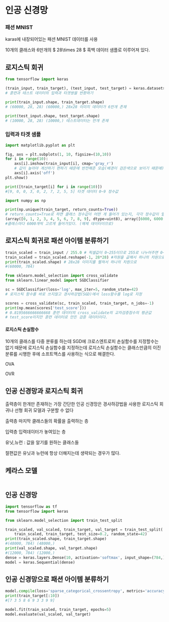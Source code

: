 # 인공 신경망

### 패션 MNIST

karas에 내장되어있는 패션 MNIST 데이터를 사용

10개의 클래스와 6만개의 $ 28\times 28 $ 흑백 데이터 샘플로 이루어져 있다.



## 로지스틱 회귀

```python
from tensorflow import keras

(train_input, train_target), (test_input, test_target) = keras.datasets.fashion_mnist.load_data()
# 훈련과 테스트 데이터의 입력과 타겟쌍을 반환하기

print(train_input.shape, train_target.shape)
# (60000, 28, 28) (60000,) 28x28 이미지 데이터가 6만개 존재

print(test_input.shape, test_target.shape)
# (10000, 28, 28) (10000,) 테스트데이터는 만개 존재
```



### 입력과 타겟 샘플

```python
import matplotlib.pyplot as plt

fig, axs = plt.subplots(1, 10, figsize=(10,10))
for i in range(10):
    axs[i].imshow(train_input[i], cmap='gray_r')    
    # 값이 높아야 계산하기 편하기 때문에 반전해준 모습(배경이 검은색으로 보이기 때문에)
    axs[i].axis('off')
plt.show()
```





```python
print([train_target[i] for i in range(10)])
#[9, 0, 0, 3, 0, 2, 7, 2, 5, 5] 타겟 데이터 0~9 정수값

import numpy as np

print(np.unique(train_target, return_counts=True))
# return_counts=True로 하면 클래스 정수값이 어떤 게 들어가 있는지, 각각 정수값이 얼마만큼 들어가 있는지 세준다.
(array([0, 1, 2, 3, 4, 5, 6, 7, 8, 9], dtype=uint8), array([6000, 6000, 6000, 6000, 6000, 6000, 6000, 6000, 6000, 6000]))
#클래스마다 6000개씩 고르게 들어가있다. (예제 데이터이므로)
```



## 로지스틱 회귀로 패션 아이템 분류하기

```python
train_scaled = train_input / 255.0 # 픽셀값이 0~255이므로 255로 나누어주면 0~1로 표준화되는 효과가 있다.
train_scaled = train_scaled.reshape(-1, 28*28) #차원을 곲해서 하나의 차원으로 만들어주기위해서
print(train_scaled.shape) # 28x28 이미지를 펼쳐서 하나의 차원으로
#(60000, 784)

from sklearn.model_selection import cross_validate
from sklearn.linear_model import SGDClassifier

sc = SGDClassifier(loss='log', max_iter=5, random_state=42)
# 로지스틱 함수를 바로 쓰지않고 경사하강법(SGD)에서 loss함수를 log로 지정

scores = cross_validate(sc, train_scaled, train_target, n_jobs=-1)
print(np.mean(scores['test_score']))
# 0.8195666666666668 훈련 데이터의 cross_validate의 교차검증점수의 평균값
# test_score이지만 훈련 데이터로 만든 검증 데이터이다.
```



#### 로지스틱 손실함수

10개의 클래스를 다중 분류를 하는데 SGD에 크로스엔트로피 손실함수를 지정할수는 없기 때문에 로지스틱 손실함수를 지정하는데 로지스틱 손실함수는 클래스만큼의 이진분류를 시행한 후에 소프트맥스를 사용하는 식으로 해결한다.

OVA

OVR



## 인공 신경망과 로지스틱 회귀

출력층이 한개만 존재하는 가장 간단한 인공 신경망은 경사하강법을 사용한 로지스틱 회귀나 선형 회귀 모델과 구분할 수 없다

출력층 마지막 클래스들의 확률을 출력하는 층

입력층 입력데이터가 놓여있는 층

유닛,뉴런 : 값을 알기를 원하는 클래스들

절편값은 유닛과 뉴런에 항상 더해지는데 생략되는 경우가 많다.



## 케라스 모델

```
```





















## 인공 신경망

```python
import tensorflow as tf
from tensorflow import keras

from sklearn.model_selection import train_test_split

train_scaled, val_scaled, train_target, val_target = train_test_split(
    train_scaled, train_target, test_size=0.2, random_state=42)
print(train_scaled.shape, train_target.shape)
#(48000, 784) (48000,)
print(val_scaled.shape, val_target.shape)
#(12000, 784) (12000,)
dense = keras.layers.Dense(10, activation='softmax', input_shape=(784,))
model = keras.Sequential(dense)

```



## 인공 신경망으로 패션 아이템 분류하기

```python
model.compile(loss='sparse_categorical_crossentropy', metrics='accuracy')
print(train_target[:10])
#[7 3 5 8 6 9 3 3 9 9]

model.fit(train_scaled, train_target, epochs=5)
model.evaluate(val_scaled, val_target)
```

